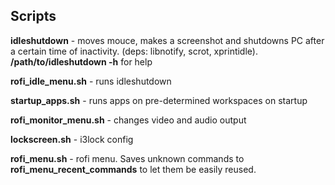 ## Scripts

**idleshutdown** - moves mouce, makes a screenshot and shutdowns PC after a certain time of inactivity. (deps: libnotify, scrot, xprintidle).
**/path/to/idleshutdown -h** for help

**rofi_idle_menu.sh** - runs idleshutdown

**startup_apps.sh** - runs apps on pre-determined workspaces on startup

**rofi_monitor_menu.sh** - changes video and audio output

**lockscreen.sh** - i3lock config

**rofi_menu.sh** - rofi menu. Saves unknown commands to **rofi_menu_recent_commands** to let them be easily reused.
